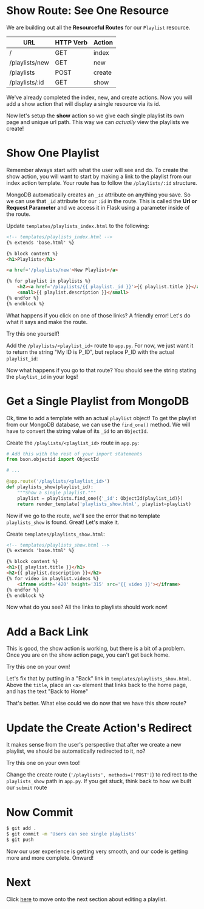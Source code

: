 # Show Route: See One Resource

We are building out all the **Resourceful Routes** for our `Playlist` resource.

| URL              | HTTP Verb | Action  |
|------------------|-----------|---------|
| /                | GET       | index   |
| /playlists/new     | GET       | new     |
| /playlists         | POST      | create  |
| /playlists/:id     | GET       | show    |

We've already completed the index, new, and create actions. Now you will add a show action that will display a single resource via its id.

Now let's setup the **show** action so we give each single playlist its own page and unique url path. This way we can _actually_ view the playlists we create!

# Show One Playlist

Remember always start with what the user will see and do. To create the show action, you will want to start by making a link to the playlist from our index action template. Your route has to follow the `/playlists/:id` structure.

MongoDB automatically creates an `_id` attribute on anything you save. So we can use that `_id` attribute for our `:id` in the route. This is called the **Url or Request Parameter** and we access it in Flask using a parameter inside of the route.

Update `templates/playlists_index.html` to the following:

```html
<!-- templates/playlists_index.html -->
{% extends 'base.html' %}

{% block content %}
<h1>Playlists</h1>

<a href='/playlists/new'>New Playlist</a>

{% for playlist in playlists %}
    <h2><a href='/playlists/{{ playlist._id }}'>{{ playlist.title }}</a></h2>
    <small>{{ playlist.description }}</small>
{% endfor %}
{% endblock %}
```

What happens if you click on one of those links? A friendly error! Let's do what it says and make the route.

Try this one yourself!

Add the `/playlists/<playlist_id>` route to `app.py`. For now, we just want it to return the string "My ID is P_ID", but replace P_ID with the actual `playlist_id`:

Now what happens if you go to that route? You should see the string stating the `playlist_id` in your logs!

# Get a Single Playlist from MongoDB

Ok, time to add a template with an actual `playlist` object! To get the playlist from our MongoDB database, we can use the `find_one()` method. We will have to convert the string value of its `_id` to an `ObjectId`.

Create the `/playlists/<playlist_id>` route in `app.py`:

```python
# Add this with the rest of your import statements
from bson.objectid import ObjectId

# ...

@app.route('/playlists/<playlist_id>')
def playlists_show(playlist_id):
    """Show a single playlist."""
    playlist = playlists.find_one({'_id': ObjectId(playlist_id)})
    return render_template('playlists_show.html', playlist=playlist)
```

Now if we go to the route, we'll see the error that no template `playlists_show` is found. Great! Let's make it.

Create `templates/playlists_show.html`:

```html
<!-- templates/playlists_show.html -->
{% extends 'base.html' %}

{% block content %}
<h1>{{ playlist.title }}</h1>
<h2>{{ playlist.description }}</h2>
{% for video in playlist.videos %}
    <iframe width='420' height='315' src='{{ video }}'></iframe>
{% endfor %}
{% endblock %}
```

Now what do you see? All the links to playlists should work now!

# Add a Back Link

This is good, the show action is working, but there is a bit of a problem. Once you are on the show action page, you can't get back home.

Try this one on your own!

Let's fix that by putting in a "Back" link in `templates/playlists_show.html`. Above the `title`, place an `<a>` element that links back to the home page, and has the text "Back to Home"

That's better. What else could we do now that we have this show route?

# Update the Create Action's Redirect

It makes sense from the user's perspective that after we create a new playlist, we should be automatically redirected to it, no?

Try this one on your own too!

Change the create route (`'/playlists', methods=['POST']`) to redirect to the `playlists_show` path in `app.py`. If you get stuck, think back to how we built our `submit` route

# Now Commit

```bash
$ git add .
$ git commit -m 'Users can see single playlists'
$ git push
```

Now our user experience is getting very smooth, and our code is getting more and more complete. Onward!

# Next

Click [here](../P05-Editing-A-Playlist/content.md) to move onto the next section about editing a playlist.
